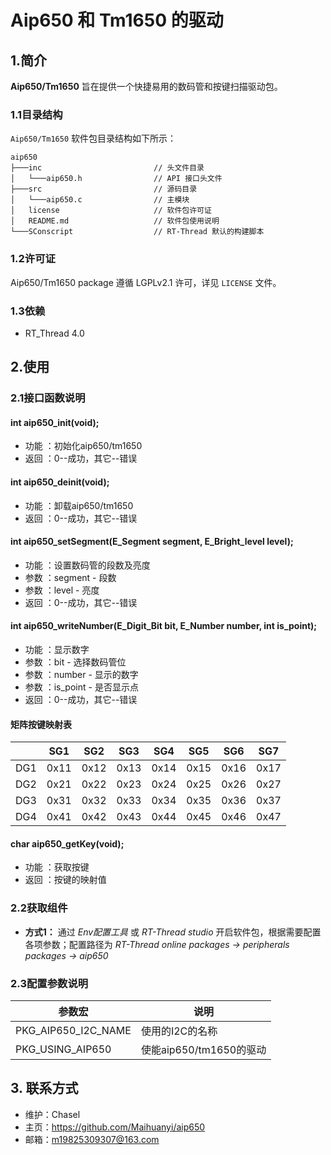 # Aip650 和 Tm1650 的驱动

## 1.简介

**Aip650/Tm1650** 旨在提供一个快捷易用的数码管和按键扫描驱动包。

### 1.1目录结构

`Aip650/Tm1650` 软件包目录结构如下所示：

``` 
aip650
├───inc                         // 头文件目录
│   └───aip650.h                // API 接口头文件
├───src                         // 源码目录
│   └───aip650.c                // 主模块
│   license                     // 软件包许可证
│   README.md                   // 软件包使用说明
└───SConscript                  // RT-Thread 默认的构建脚本
```

### 1.2许可证

 Aip650/Tm1650 package 遵循 LGPLv2.1 许可，详见 `LICENSE` 文件。

### 1.3依赖

- RT_Thread 4.0

## 2.使用

### 2.1接口函数说明

#### int aip650_init(void);
- 功能 ：初始化aip650/tm1650
- 返回 ：0--成功，其它--错误

#### int aip650_deinit(void);
- 功能 ：卸载aip650/tm1650
- 返回 ：0--成功，其它--错误

#### int aip650_setSegment(E_Segment segment, E_Bright_level level);
- 功能 ：设置数码管的段数及亮度
- 参数 ：segment - 段数
- 参数 ：level - 亮度
- 返回 ：0--成功，其它--错误

#### int aip650_writeNumber(E_Digit_Bit bit, E_Number number, int is_point);
- 功能 ：显示数字
- 参数 ：bit - 选择数码管位
- 参数 ：number - 显示的数字
- 参数 ：is_point  - 是否显示点
- 返回 ：0--成功，其它--错误

#### 矩阵按键映射表
||SG1|SG2|SG3|SG4|SG5|SG6|SG7|
|:--:|:--:|:--:|:--:|:--:|:--:|:--:|:--:|
|DG1|0x11|0x12|0x13|0x14|0x15|0x16|0x17|
|DG2|0x21|0x22|0x23|0x24|0x25|0x26|0x27|
|DG3|0x31|0x32|0x33|0x34|0x35|0x36|0x37|
|DG4|0x41|0x42|0x43|0x44|0x45|0x46|0x47|

#### char aip650_getKey(void);
- 功能 ：获取按键
- 返回 ：按键的映射值

### 2.2获取组件

- **方式1：**
通过 *Env配置工具* 或 *RT-Thread studio* 开启软件包，根据需要配置各项参数；配置路径为 *RT-Thread online packages -> peripherals packages -> aip650* 


### 2.3配置参数说明

| 参数宏 | 说明 |
| ---- | ---- |
| PKG_AIP650_I2C_NAME 		| 使用的I2C的名称
| PKG_USING_AIP650 	    	| 使能aip650/tm1650的驱动

## 3. 联系方式

* 维护：Chasel
* 主页：https://github.com/Maihuanyi/aip650
* 邮箱：m19825309307@163.com

